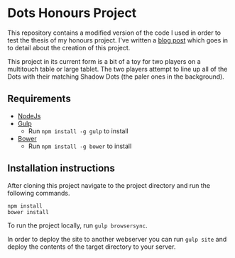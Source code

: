 # Dots Honours Project
This repository contains a modified version of the code I used in order to test the thesis of my honours project. I've written a [blog post](http://michaelhudson.net.au/on-my-honours-project) which goes in to detail about the creation of this project.

This project in its current form is a bit of a toy for two players on a multitouch table or large tablet. The two players attempt to line up all of the Dots with their matching Shadow Dots (the paler ones in the background).

## Requirements
* [NodeJs](https://nodejs.org)
* [Gulp](http://gulpjs.com/)
  * Run `npm install -g gulp` to install
* [Bower](http://bower.io/)
  * Run `npm install -g bower` to install

## Installation instructions
After cloning this project navigate to the project directory and run the following commands.
```
npm install
bower install
```

To run the project locally, run `gulp browsersync`.

In order to deploy the site to another webserver you can run `gulp site` and deploy the contents of the target directory to your server.
